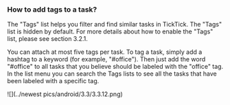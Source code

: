 ### How to add tags to a task?

The "Tags" list helps you filter and find similar tasks in TickTick. The "Tags" list is hidden by default. For more details about how to enable the "Tags" list, please see section 3.2.1.

You can attach at most five tags per task. To tag a task, simply add a hashtag to a keyword (for example, "#office"). Then just add the word "#office" to all tasks that you believe should be labeled with the "office" tag. In the list menu you can search the Tags lists to see all the tasks that have been labeled with a specific tag.

![](../newest pics/android/3.3/3.3.12.png)
